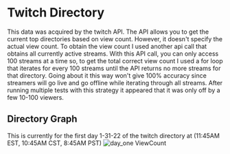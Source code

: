 # Twitch Directory
This data was acquired by the twitch API. The API allows you to get the current top directories based on view count. However, it doesn't specify the actual view count. To obtain the view count I used another api call that obtains all currently active streams. With this API call, you can only access 100 streams at a time so, to get the total correct view count I used a for loop that iterates for every 100 streams until the API returns no more streams for that directory. Going about it this way won't give 100% accuracy since streamers will go live and go offline while iterating through all streams. After running multiple tests with this strategy it appeared that it was only off by a few 10-100 viewers.   

## Directory Graph 
This is currently for the first day 1-31-22 of the twitch directory at (11:45AM EST, 10:45AM CST, 8:45AM PST)
![day_one ViewCount](https://user-images.githubusercontent.com/88803320/151842918-73316434-8827-4edd-962a-fb24caf40070.png)